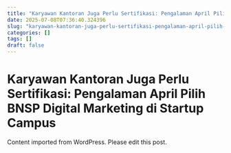 ```yaml
---
title: "Karyawan Kantoran Juga Perlu Sertifikasi: Pengalaman April Pilih BNSP Digital Marketing di Startup Campus"
date: 2025-07-08T07:36:40.324396
slug: "karyawan-kantoran-juga-perlu-sertifikasi-pengalaman-april-pilih-bnsp-digital-marketing-di-startup-campus"
categories: []
tags: []
draft: false
---
```


# Karyawan Kantoran Juga Perlu Sertifikasi: Pengalaman April Pilih BNSP Digital Marketing di Startup Campus

Content imported from WordPress. Please edit this post.

